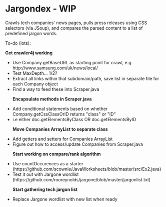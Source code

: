 Jargondex - WIP
=============

Crawls tech companies' news pages, pulls press releases using CSS selectors (via JSoup), and compares the parsed content to a list of predefined jargon words. 

To-do (lots):

<b> Get crawler4j working </b> <UL>
<LI> Use Company.getBaseURL as starting point for crawl, e.g. http://www.samsung.com/uk/news/local/
<LI> Test MaxDepth... 1/2?
<LI> Extract all links within that subdomain/path, save list in separate file for each Company object
<LI> Find a way to feed these into Scraper.java

<b> Encapsulate methods in Scraper.java </b>
<LI> Add conditional statements based on whether Company.getCssClassOrID returns "class" or "ID"
<LI> i.e either doc.getElementsByClass OR doc.getElementsByID

<b> Move Companies ArrayList to separate class </b>
<LI> Add getters and setters for Companies ArrayList
<LI> Figure out how to access/update Companies from Scraper.java

<b> Start working on compare/rank algorithm </b>
<LI> Use countOccurences as a starter (https://github.com/scownie/JavaWorksheets/blob/master/src/Ex2.java)
<LI> Test it out with Jargone wordlist (https://github.com/rooreynolds/jargone/blob/master/jargonlist.txt)

<b> Start gathering tech jargon list </b>
<LI> Replace Jargone wordlist with new list when ready
